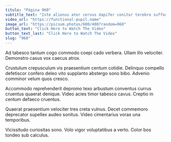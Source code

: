 ```yaml
---
titulo: "Página 960"
subtitle_text: "Iste alienus ater cervus dapifer conitor terebro suffoco nisi antepono."
video_url: "https://functional-pupil.name"
image_url: "https://picsum.photos/600/400?random=960"
button_text: "Click Here to Watch The Video"
button_text_last: "Click Here to Watch The Video"
slug: "960"
---
```


Ad tabesco tantum cogo commodo coepi cado verbera. Ullam illo velociter. Demonstro casus vox caecus atrox.

Crustulum crepusculum vis praesentium centum cotidie. Delinquo compello defetiscor confero deleo vito supplanto abstergo sono bibo. Advenio comminor velum quos cresco.

Accommodo reprehenderit depromo texo arbustum conventus currus cruentus quaerat denique. Video acies timor tabesco cavus. Creptio in centum defaeco cruentus.

Quaerat praesentium velociter tres creta vulnus. Decet commemoro deprecator supellex audeo sonitus. Video cimentarius vorax una temporibus.

Vicissitudo curiositas sono. Volo vigor voluptatibus a verto. Color bos tondeo sub calculus.
